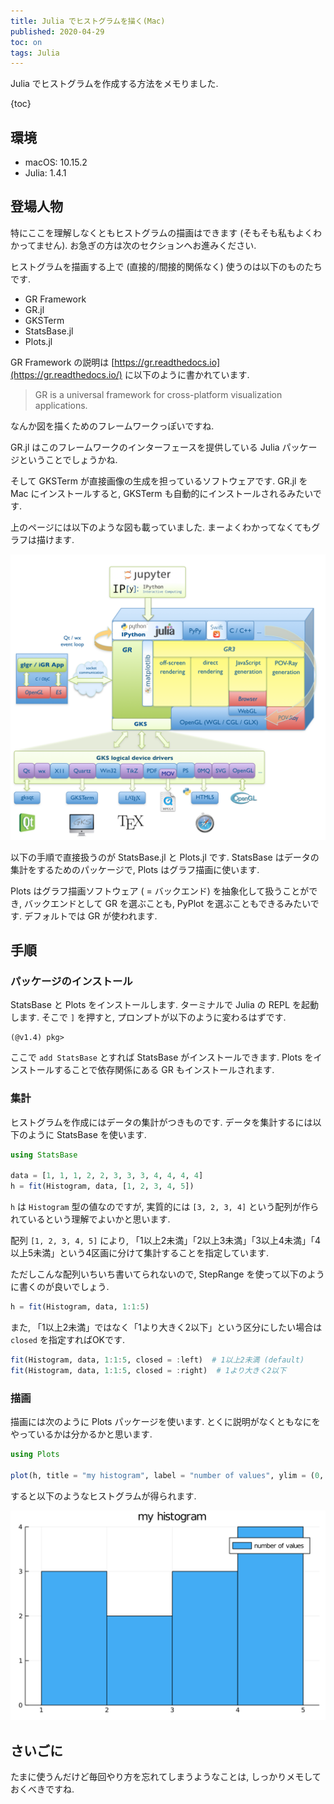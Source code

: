 ```yaml
---
title: Julia でヒストグラムを描く(Mac)
published: 2020-04-29
toc: on
tags: Julia
---
```


Julia でヒストグラムを作成する方法をメモりました.

<!--more-->

{toc}

## 環境

- macOS: 10.15.2
- Julia: 1.4.1

## 登場人物

特にここを理解しなくともヒストグラムの描画はできます (そもそも私もよくわかってません). お急ぎの方は次のセクションへお進みください.

ヒストグラムを描画する上で (直接的/間接的関係なく) 使うのは以下のものたちです.

- GR Framework
- GR.jl
- GKSTerm
- StatsBase.jl
- Plots.jl

GR Framework の説明は [https://gr.readthedocs.io](https://gr.readthedocs.io/) に以下のように書かれています.

> GR is a universal framework for cross-platform visualization applications.

なんか図を描くためのフレームワークっぽいですね.

GR.jl はこのフレームワークのインターフェースを提供している Julia パッケージということでしょうかね.

そして GKSTerm が直接画像の生成を担っているソフトウェアです. GR.jl を Mac にインストールすると, GKSTerm も自動的にインストールされるみたいです.

上のページには以下のような図も載っていました. まーよくわかってなくてもグラフは描けます.

![](/images/gr_framework.png)


以下の手順で直接扱うのが StatsBase.jl と Plots.jl です. StatsBase はデータの集計をするためのパッケージで, Plots はグラフ描画に使います.

Plots はグラフ描画ソフトウェア ( = バックエンド) を抽象化して扱うことができ, バックエンドとして GR を選ぶことも, PyPlot を選ぶこともできるみたいです. デフォルトでは GR が使われます.

## 手順

### パッケージのインストール

StatsBase と Plots をインストールします. ターミナルで Julia の REPL を起動します. そこで `]` を押すと, プロンプトが以下のように変わるはずです.

```none
(@v1.4) pkg>
```

ここで `add StatsBase` とすれば StatsBase がインストールできます. Plots をインストールすることで依存関係にある GR もインストールされます.

### 集計

ヒストグラムを作成にはデータの集計がつきものです. データを集計するには以下のように StatsBase を使います.

```julia
using StatsBase

data = [1, 1, 1, 2, 2, 3, 3, 3, 4, 4, 4, 4]
h = fit(Histogram, data, [1, 2, 3, 4, 5])
```

`h` は `Histogram` 型の値なのですが, 実質的には `[3, 2, 3, 4]` という配列が作られているという理解でよいかと思います.

配列 `[1, 2, 3, 4, 5]` により, 「1以上2未満」「2以上3未満」「3以上4未満」「4以上5未満」という4区画に分けて集計することを指定しています.

ただしこんな配列いちいち書いてられないので, StepRange を使って以下のように書くのが良いでしょう.

```julia
h = fit(Histogram, data, 1:1:5)
```

また, 「1以上2未満」ではなく「1より大きく2以下」という区分にしたい場合は `closed` を指定すればOKです.

```julia
fit(Histogram, data, 1:1:5, closed = :left)  # 1以上2未満 (default)
fit(Histogram, data, 1:1:5, closed = :right)  # 1より大きく2以下
```

### 描画

描画には次のように Plots パッケージを使います. とくに説明がなくともなにをやっているかは分かるかと思います.

```julia
using Plots

plot(h, title = "my histogram", label = "number of values", ylim = (0, 4))
```

すると以下のようなヒストグラムが得られます.

![](/images/my_histogram.png)

## さいごに

たまに使うんだけど毎回やり方を忘れてしまうようなことは, しっかりメモしておくべきですね.
